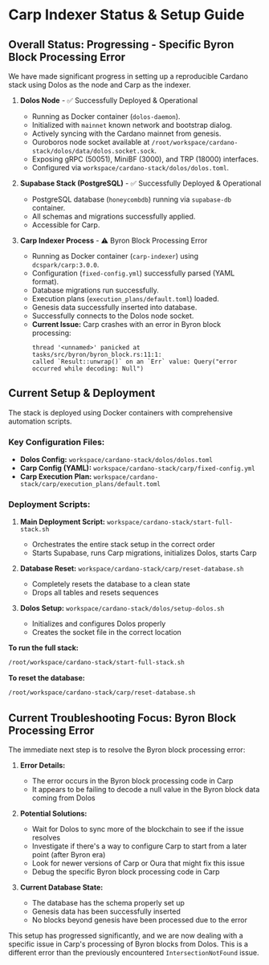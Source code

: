 # Carp Indexer Status & Setup Guide

## Overall Status: Progressing - Specific Byron Block Processing Error

We have made significant progress in setting up a reproducible Cardano stack using Dolos as the node and Carp as the indexer.

1. **Dolos Node** - ✅ Successfully Deployed & Operational
   * Running as Docker container (`dolos-daemon`).
   * Initialized with `mainnet` known network and bootstrap dialog.
   * Actively syncing with the Cardano mainnet from genesis.
   * Ouroboros node socket available at `/root/workspace/cardano-stack/dolos/data/dolos.socket.sock`.
   * Exposing gRPC (50051), MiniBF (3000), and TRP (18000) interfaces.
   * Configured via `workspace/cardano-stack/dolos/dolos.toml`.

2. **Supabase Stack (PostgreSQL)** - ✅ Successfully Deployed & Operational
   * PostgreSQL database (`honeycombdb`) running via `supabase-db` container.
   * All schemas and migrations successfully applied.
   * Accessible for Carp.

3. **Carp Indexer Process** - ⚠️ Byron Block Processing Error
   * Running as Docker container (`carp-indexer`) using `dcspark/carp:3.0.0`.
   * Configuration (`fixed-config.yml`) successfully parsed (YAML format).
   * Database migrations run successfully.
   * Execution plans (`execution_plans/default.toml`) loaded.
   * Genesis data successfully inserted into database.
   * Successfully connects to the Dolos node socket.
   * **Current Issue:** Carp crashes with an error in Byron block processing:
     ```
     thread '<unnamed>' panicked at tasks/src/byron/byron_block.rs:11:1:
     called `Result::unwrap()` on an `Err` value: Query("error occurred while decoding: Null")
     ```

## Current Setup & Deployment

The stack is deployed using Docker containers with comprehensive automation scripts.

### Key Configuration Files:
* **Dolos Config:** `workspace/cardano-stack/dolos/dolos.toml`
* **Carp Config (YAML):** `workspace/cardano-stack/carp/fixed-config.yml`
* **Carp Execution Plan:** `workspace/cardano-stack/carp/execution_plans/default.toml`

### Deployment Scripts:
1. **Main Deployment Script:** `workspace/cardano-stack/start-full-stack.sh`
   * Orchestrates the entire stack setup in the correct order
   * Starts Supabase, runs Carp migrations, initializes Dolos, starts Carp

2. **Database Reset:** `workspace/cardano-stack/carp/reset-database.sh`
   * Completely resets the database to a clean state
   * Drops all tables and resets sequences

3. **Dolos Setup:** `workspace/cardano-stack/dolos/setup-dolos.sh`
   * Initializes and configures Dolos properly
   * Creates the socket file in the correct location

**To run the full stack:**
```bash
/root/workspace/cardano-stack/start-full-stack.sh
```

**To reset the database:**
```bash
/root/workspace/cardano-stack/carp/reset-database.sh
```

## Current Troubleshooting Focus: Byron Block Processing Error

The immediate next step is to resolve the Byron block processing error:

1. **Error Details:** 
   * The error occurs in the Byron block processing code in Carp
   * It appears to be failing to decode a null value in the Byron block data coming from Dolos

2. **Potential Solutions:**
   * Wait for Dolos to sync more of the blockchain to see if the issue resolves
   * Investigate if there's a way to configure Carp to start from a later point (after Byron era)
   * Look for newer versions of Carp or Oura that might fix this issue
   * Debug the specific Byron block processing code in Carp

3. **Current Database State:**
   * The database has the schema properly set up
   * Genesis data has been successfully inserted
   * No blocks beyond genesis have been processed due to the error

This setup has progressed significantly, and we are now dealing with a specific issue in Carp's processing of Byron blocks from Dolos. This is a different error than the previously encountered `IntersectionNotFound` issue.
